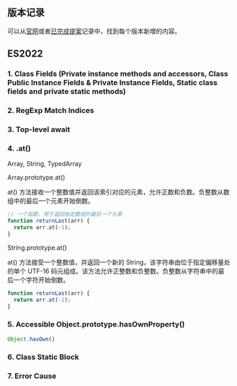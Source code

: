 ## 版本记录
可以从[官网](https://tc39.es/ecma262/)或者[已完成提案](https://github.com/tc39/proposals/blob/main/finished-proposals.md)记录中，找到每个版本新增的内容。
## ES2022
### 1. Class Fields (Private instance methods and accessors, Class Public Instance Fields & Private Instance Fields, Static class fields and private static methods)

### 2. RegExp Match Indices

### 3. Top-level await

### 4. .at()
Array, String, TypedArray

Array.prototype.at()

at() 方法接收一个整数值并返回该索引对应的元素，允许正数和负数。负整数从数组中的最后一个元素开始倒数。

```js
// 一个函数，用于返回给定数组的最后一个元素
function returnLast(arr) {
  return arr.at(-1);
}
```

String.prototype.at()

at() 方法接受一个整数值，并返回一个新的 String，该字符串由位于指定偏移量处的单个 UTF-16 码元组成。该方法允许正整数和负整数。负整数从字符串中的最后一个字符开始倒数。

```js
function returnLast(arr) {
  return arr.at(-1);
}
```

### 5. Accessible Object.prototype.hasOwnProperty()

```js
Object.hasOwn() 
```

### 6. Class Static Block

### 7. Error Cause